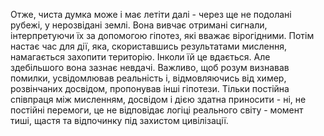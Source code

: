 Отже, чиста думка може і має летіти далі - через ще не подолані рубежі, у нерозвідані землі. Вона вивчає отримані сигнали, інтерпретуючи їх за допомогою гіпотез, які вважає вірогідними. Потім настає час для дії, яка, скориставшись результатами мислення, намагається захопити територію. Інколи їй це вдається. Але здебільшого вона зазнає невдачі. Важливо, щоб розум визнавав помилки, усвідомлював реальність і, відмовляючись від химер, розвінчаних досвідом, пропонував інші гіпотези. Тільки постійна співпраця між мисленням, досвідом і дією здатна приносити - ні, не постійні перемоги, це не відповідає логіці реального світу - момент тиші, щастя та відпочинку під захистом цивілізації.